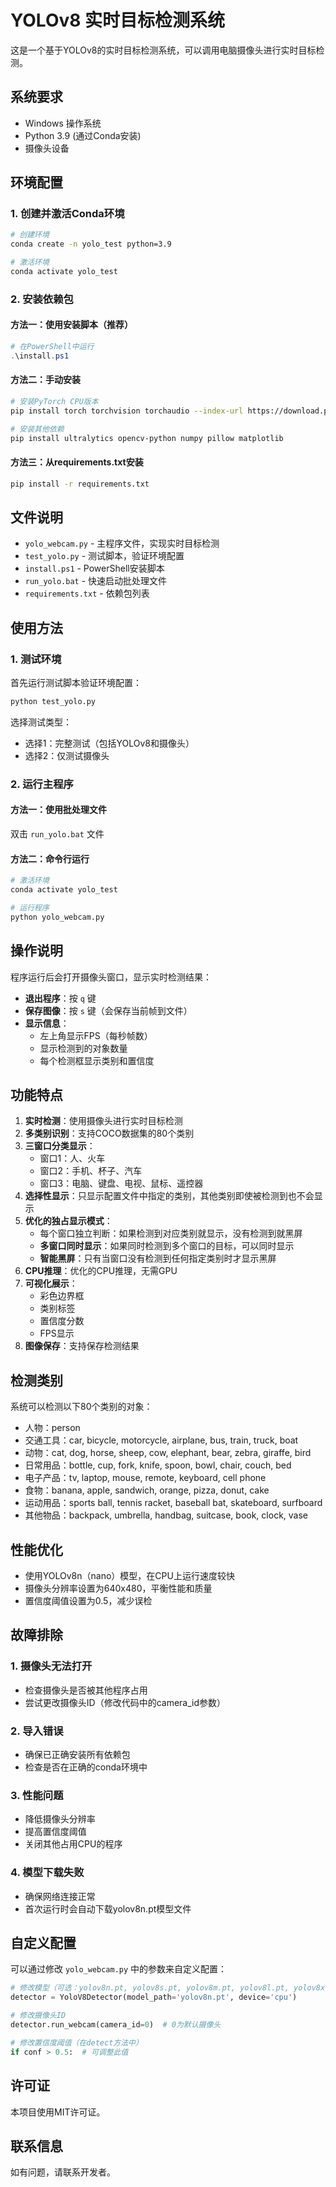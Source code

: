 # YOLOv8 实时目标检测系统

这是一个基于YOLOv8的实时目标检测系统，可以调用电脑摄像头进行实时目标检测。

## 系统要求

- Windows 操作系统
- Python 3.9 (通过Conda安装)
- 摄像头设备

## 环境配置

### 1. 创建并激活Conda环境

```bash
# 创建环境
conda create -n yolo_test python=3.9

# 激活环境
conda activate yolo_test
```

### 2. 安装依赖包

#### 方法一：使用安装脚本（推荐）

```powershell
# 在PowerShell中运行
.\install.ps1
```

#### 方法二：手动安装

```bash
# 安装PyTorch CPU版本
pip install torch torchvision torchaudio --index-url https://download.pytorch.org/whl/cpu

# 安装其他依赖
pip install ultralytics opencv-python numpy pillow matplotlib
```

#### 方法三：从requirements.txt安装

```bash
pip install -r requirements.txt
```

## 文件说明

- `yolo_webcam.py` - 主程序文件，实现实时目标检测
- `test_yolo.py` - 测试脚本，验证环境配置
- `install.ps1` - PowerShell安装脚本
- `run_yolo.bat` - 快速启动批处理文件
- `requirements.txt` - 依赖包列表

## 使用方法

### 1. 测试环境

首先运行测试脚本验证环境配置：

```bash
python test_yolo.py
```

选择测试类型：
- 选择1：完整测试（包括YOLOv8和摄像头）
- 选择2：仅测试摄像头

### 2. 运行主程序

#### 方法一：使用批处理文件

双击 `run_yolo.bat` 文件

#### 方法二：命令行运行

```bash
# 激活环境
conda activate yolo_test

# 运行程序
python yolo_webcam.py
```

## 操作说明

程序运行后会打开摄像头窗口，显示实时检测结果：

- **退出程序**：按 `q` 键
- **保存图像**：按 `s` 键（会保存当前帧到文件）
- **显示信息**：
  - 左上角显示FPS（每秒帧数）
  - 显示检测到的对象数量
  - 每个检测框显示类别和置信度

## 功能特点

1. **实时检测**：使用摄像头进行实时目标检测
2. **多类别识别**：支持COCO数据集的80个类别
3. **三窗口分类显示**：
   - 窗口1：人、火车
   - 窗口2：手机、杯子、汽车
   - 窗口3：电脑、键盘、电视、鼠标、遥控器
4. **选择性显示**：只显示配置文件中指定的类别，其他类别即使被检测到也不会显示
5. **优化的独占显示模式**：
   - 每个窗口独立判断：如果检测到对应类别就显示，没有检测到就黑屏
   - **多窗口同时显示**：如果同时检测到多个窗口的目标，可以同时显示
   - **智能黑屏**：只有当窗口没有检测到任何指定类别时才显示黑屏
6. **CPU推理**：优化的CPU推理，无需GPU
7. **可视化展示**：
   - 彩色边界框
   - 类别标签
   - 置信度分数
   - FPS显示
8. **图像保存**：支持保存检测结果

## 检测类别

系统可以检测以下80个类别的对象：

- 人物：person
- 交通工具：car, bicycle, motorcycle, airplane, bus, train, truck, boat
- 动物：cat, dog, horse, sheep, cow, elephant, bear, zebra, giraffe, bird
- 日常用品：bottle, cup, fork, knife, spoon, bowl, chair, couch, bed
- 电子产品：tv, laptop, mouse, remote, keyboard, cell phone
- 食物：banana, apple, sandwich, orange, pizza, donut, cake
- 运动用品：sports ball, tennis racket, baseball bat, skateboard, surfboard
- 其他物品：backpack, umbrella, handbag, suitcase, book, clock, vase

## 性能优化

- 使用YOLOv8n（nano）模型，在CPU上运行速度较快
- 摄像头分辨率设置为640x480，平衡性能和质量
- 置信度阈值设置为0.5，减少误检

## 故障排除

### 1. 摄像头无法打开
- 检查摄像头是否被其他程序占用
- 尝试更改摄像头ID（修改代码中的camera_id参数）

### 2. 导入错误
- 确保已正确安装所有依赖包
- 检查是否在正确的conda环境中

### 3. 性能问题
- 降低摄像头分辨率
- 提高置信度阈值
- 关闭其他占用CPU的程序

### 4. 模型下载失败
- 确保网络连接正常
- 首次运行时会自动下载yolov8n.pt模型文件

## 自定义配置

可以通过修改 `yolo_webcam.py` 中的参数来自定义配置：

```python
# 修改模型（可选：yolov8n.pt, yolov8s.pt, yolov8m.pt, yolov8l.pt, yolov8x.pt）
detector = YoloV8Detector(model_path='yolov8n.pt', device='cpu')

# 修改摄像头ID
detector.run_webcam(camera_id=0)  # 0为默认摄像头

# 修改置信度阈值（在detect方法中）
if conf > 0.5:  # 可调整此值
```

## 许可证

本项目使用MIT许可证。

## 联系信息

如有问题，请联系开发者。
